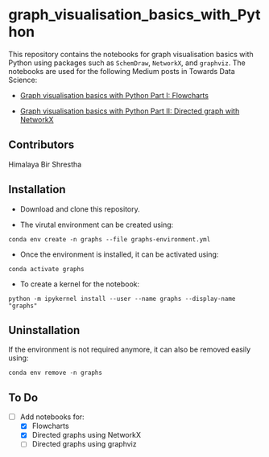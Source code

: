 # graph_visualisation_basics_with_Python

This repository contains the notebooks for graph visualisation basics with Python using packages such as `SchemDraw`, `NetworkX`, and `graphviz`. The notebooks are used for the following Medium posts in Towards Data Science:
- [Graph visualisation basics with Python Part I: Flowcharts](https://medium.com/towards-data-science/graph-visualisation-basics-with-python-part-i-flowcharts-6298c4f412e0)

- [Graph visualisation basics with Python Part II: Directed graph with NetworkX](https://medium.com/towards-data-science/graph-visualisation-basics-with-python-part-ii-directed-graph-with-networkx-5c1cd5564daa)

## Contributors
Himalaya Bir Shrestha

## Installation
- Download and clone this repository.

- The virutal environment can be created using: 

```conda env create -n graphs --file graphs-environment.yml```

- Once the environment is installed, it can be activated using:

```conda activate graphs```

- To create a kernel for the notebook:

```python -m ipykernel install --user --name graphs --display-name "graphs"```

## Uninstallation
If the environment is not required anymore, it can also be removed easily using:

```conda env remove -n graphs```

## To Do
- [ ] Add notebooks for:
    - [X] Flowcharts
    - [X] Directed graphs using NetworkX
    - [ ] Directed graphs using graphviz
